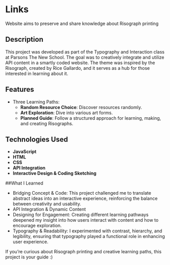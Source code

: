 # Links
Website aims to preserve and share knowledge about Risograph printing


## Description

This project was developed as part of the Typography and Interaction class at Parsons The New School. The goal was to creatively integrate and utilize API content in a smartly coded website. The theme was inspired by the Risograph, created by Rice Gallardo, and it serves as a hub for those interested in learning about it.

## Features

- Three Learning Paths:
  - **Random Resource Choice**: Discover resources randomly.
  - **Art Exploration**: Dive into various art forms.
  - **Planned Guide**: Follow a structured approach for learning, making, and creating Risographs.

## Technologies Used

- **JavaScript**
- **HTML**
- **CSS**
- **API Integration**
- **Interactive Design & Coding Sketching**


##What I Learned

- Bridging Concept & Code: This project challenged me to translate abstract ideas into an interactive experience, reinforcing the balance between creativity and usability.
- API Integration & Dynamic Content
- Designing for Engagement: Creating different learning pathways deepened my insight into how users interact with content and how to encourage exploration.
- Typography & Readability: I experimented with contrast, hierarchy, and legibility, ensuring that typography played a functional role in enhancing user experience.

  

If you’re curious about Risograph printing and creative learning paths, this project is your guide :)




